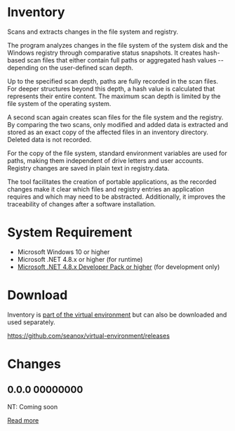 # Inventory
Scans and extracts changes in the file system and registry.

The program analyzes changes in the file system of the system disk and the
Windows registry through comparative status snapshots. It creates hash-based
scan files that either contain full paths or aggregated hash values -- depending
on the user-defined scan depth.

Up to the specified scan depth, paths are fully recorded in the scan files. For
deeper structures beyond this depth, a hash value is calculated that represents
their entire content. The maximum scan depth is limited by the file system of
the operating system.

A second scan again creates scan files for the file system and the registry. By
comparing the two scans, only modified and added data is extracted and stored as
an exact copy of the affected files in an inventory directory. Deleted data is
not recorded.

For the copy of the file system, standard environment variables are used for
paths, making them independent of drive letters and user accounts. Registry
changes are saved in plain text in registry.data.

The tool facilitates the creation of portable applications, as the recorded
changes make it clear which files and registry entries an application requires
and which may need to be abstracted. Additionally, it improves the traceability
of changes after a software installation.

# System Requirement
- Microsoft Windows 10 or higher
- Microsoft .NET 4.8.x or higher (for runtime)
- [Microsoft .NET 4.8.x Developer Pack or higher](
      https://dotnet.microsoft.com/en-us/download/dotnet-framework/net48) (for development only)

# Download
Inventory is [part of the virtual environment](
    https://github.com/seanox/virtual-environment/tree/main/platform/Resources/platform/Programs/Platform)
but can also be downloaded and used separately.

https://github.com/seanox/virtual-environment/releases

# Changes 
## 0.0.0 00000000  
NT: Coming soon

[Read more](https://raw.githubusercontent.com/seanox/virtual-environment/master/inventory/CHANGES)
